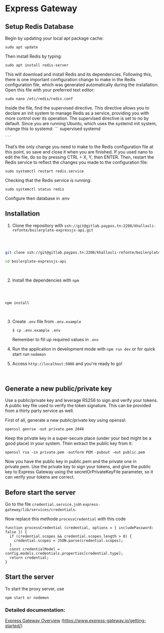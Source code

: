 # Express Gateway 

## Setup Redis Database

Begin by updating your local apt package cache:
```
sudo apt update
```
Then install Redis by typing:
```
sudo apt install redis-server
```
This will download and install Redis and its dependencies. Following this, there is one important configuration change to make in the Redis configuration file, which was generated automatically during the installation.
Open this file with your preferred text editor:
```
sudo nano /etc/redis/redis.conf
```
Inside the file, find the supervised directive. This directive allows you to declare an init system to manage Redis as a service, providing you with more control over its operation. The supervised directive is set to no by default. Since you are running Ubuntu, which uses the systemd init system, change this to systemd:
    ```
supervised systemd

    ```

That’s the only change you need to make to the Redis configuration file at this point, so save and close it when you are finished. If you used nano to edit the file, do so by pressing CTRL + X, Y, then ENTER.
Then, restart the Redis service to reflect the changes you made to the configuration file:
```
sudo systemctl restart redis.service
```

Checking that the Redis service is running:

```
sudo systemctl status redis
```
Configure then database in .env

## Installation 

1. Clone the repository with `ssh://git@gitlab.paypos.tn:2208/khallasli-refonte/boilerplate-expressjs-api.git`

​

```bash

git clone ssh://git@gitlab.paypos.tn:2208/khallasli-refonte/boilerplate-expressjs-api.git

cd boilerplate-expressjs-api

```

​

2. Install the dependencies with `npm`

​

```bash

npm install

```

​

3.  Create `.env` file from `.env.example`
    ```
    $ cp .env.example .env
    ```

    Remember to fill up required values in `.env`

4. Run the application in development mode with `npm run dev` or for quick start run `nodemon`

5. Access `http://localhost:5008` and you're ready to go!

​

## Generate a new public/private key

Use a public/private key and leverage RS256 to sign and verify your tokens.
A public key file used to verify the token signature. This can be provided from a thirty party service as well.

First of all, generate a new public/private key using openssl:
```
openssl genrsa -out private.pem 2048

```
Keep the private key in a super-secure place (under your bed might be a good place) in your system.
Then extract the public key from it:
```
openssl rsa -in private.pem -outform PEM -pubout -out public.pem

```
Now you have the public key in public.pem and the private one in private.pem.
Use the private key to sign your tokens, and give the public key to Express Gateway using the secretOrPrivateKeyFile parameter, so it can verify your tokens are correct.

## Before start the server

Go to the file `credential.service.js`in `express-gateway/lib/services/credentials`.

Now replace this methode `processCredential` with this code
```
function processCredential (credential, options = { includePassword: false }) {
  if (credential.scopes && credential.scopes.length > 0) {
    credential.scopes = JSON.parse(credential.scopes);
  }
  const credentialModel = config.models.credentials.properties[credential.type];
  return credential;
}
```

## Start the server

To start the proxy server, use

```
npm start or nodemon
```
### Detailed documentation:

[Express Gateway Overview](http://www.express-gateway.io/about/)
(https://www.express-gateway.io/getting-started/)
